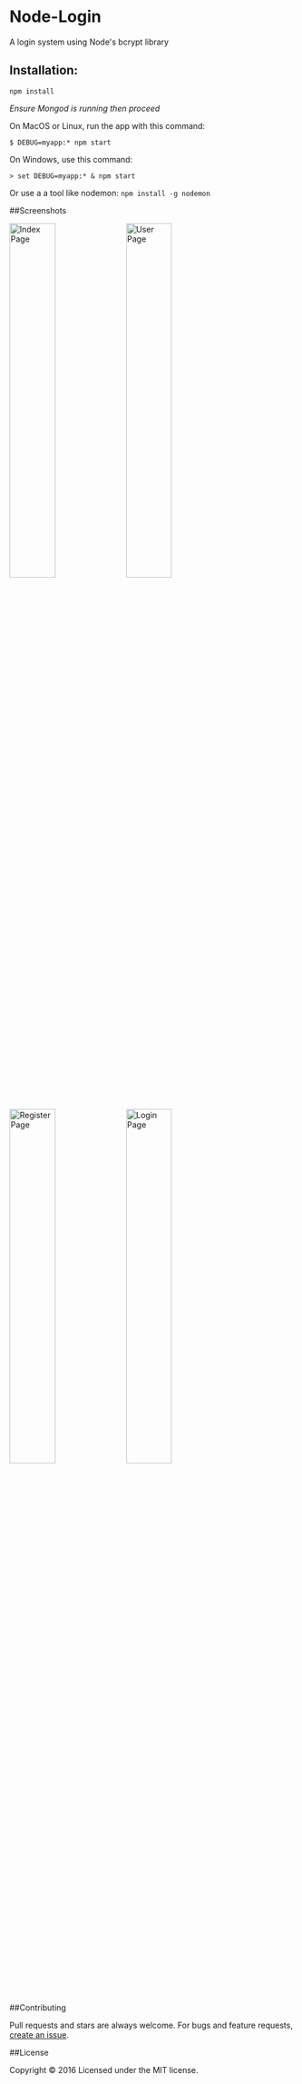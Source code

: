 # Node-Login
A login system using Node's bcrypt library

## Installation:

```npm install```

*Ensure Mongod is running then proceed*

On MacOS or Linux, run the app with this command:

```$ DEBUG=myapp:* npm start```

On Windows, use this command:

```> set DEBUG=myapp:* & npm start```

Or use a a tool like nodemon: ```npm install -g nodemon```

##Screenshots

<img src="http://i.imgur.com/FzvTJA2.png" alt="Index Page" width="40%" height="40%">
<img src="http://i.imgur.com/piLQvuI.png" alt="User Page" width="40%" height="40%">
<img src="http://i.imgur.com/chUuIJP.png" alt="Register Page" width="40%" height="40%">
<img src="http://i.imgur.com/eIvWPzG.png" alt="Login Page" width="40%" height="40%">

##Contributing

Pull requests and stars are always welcome. For bugs and feature requests, [create an issue](https://github.com/essofluffy/Node-Login/issues).

##License

Copyright © 2016 Licensed under the MIT license.
